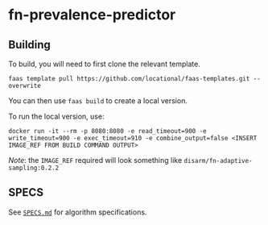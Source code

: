 # fn-prevalence-predictor

## Building

To build, you will need to first clone the relevant template. 

`faas template pull https://github.com/locational/faas-templates.git --overwrite`

You can then use `faas build` to create a local version.

To run the local version, use:

`docker run -it --rm -p 8080:8080 -e read_timeout=900 -e write_timeout=900 -e exec_timeout=910 -e combine_output=false <INSERT IMAGE_REF FROM BUILD COMMAND OUTPUT>`

_Note_: the `IMAGE_REF` required will look something like `disarm/fn-adaptive-sampling:0.2.2`

## SPECS

See [`SPECS.md`](./SPECS.md) for algorithm specifications.

